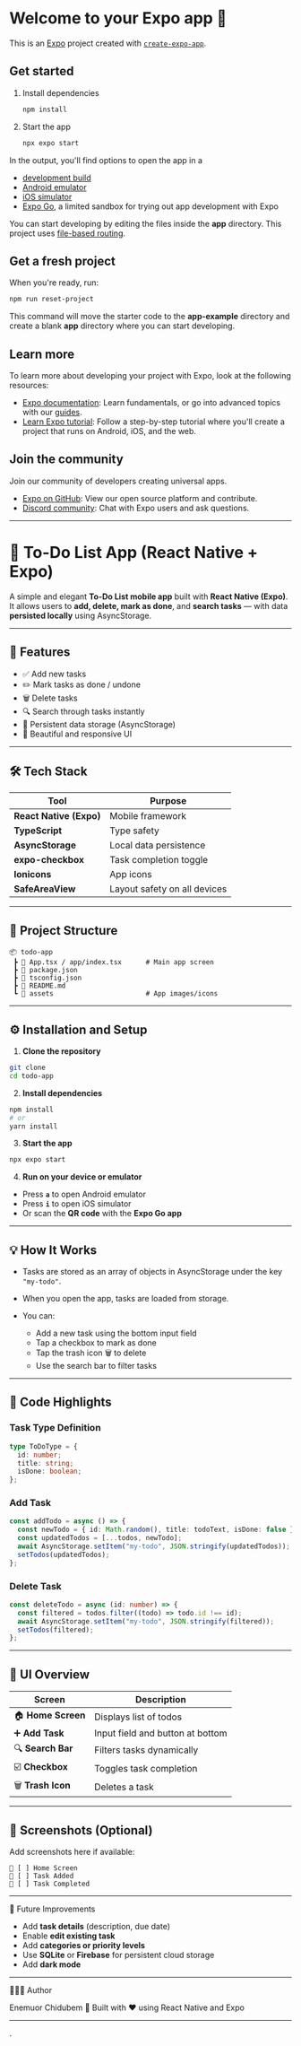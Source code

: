 # Welcome to your Expo app 👋

This is an [Expo](https://expo.dev) project created with [`create-expo-app`](https://www.npmjs.com/package/create-expo-app).

## Get started

1. Install dependencies

   ```bash
   npm install
   ```

2. Start the app

   ```bash
   npx expo start
   ```

In the output, you'll find options to open the app in a

- [development build](https://docs.expo.dev/develop/development-builds/introduction/)
- [Android emulator](https://docs.expo.dev/workflow/android-studio-emulator/)
- [iOS simulator](https://docs.expo.dev/workflow/ios-simulator/)
- [Expo Go](https://expo.dev/go), a limited sandbox for trying out app development with Expo

You can start developing by editing the files inside the **app** directory. This project uses [file-based routing](https://docs.expo.dev/router/introduction).

## Get a fresh project

When you're ready, run:

```bash
npm run reset-project
```

This command will move the starter code to the **app-example** directory and create a blank **app** directory where you can start developing.

## Learn more

To learn more about developing your project with Expo, look at the following resources:

- [Expo documentation](https://docs.expo.dev/): Learn fundamentals, or go into advanced topics with our [guides](https://docs.expo.dev/guides).
- [Learn Expo tutorial](https://docs.expo.dev/tutorial/introduction/): Follow a step-by-step tutorial where you'll create a project that runs on Android, iOS, and the web.

## Join the community

Join our community of developers creating universal apps.

- [Expo on GitHub](https://github.com/expo/expo): View our open source platform and contribute.
- [Discord community](https://chat.expo.dev): Chat with Expo users and ask questions.

---

# 📝 To-Do List App (React Native + Expo)

A simple and elegant **To-Do List mobile app** built with **React Native (Expo)**.
It allows users to **add, delete, mark as done**, and **search tasks** — with data **persisted locally** using AsyncStorage.

---

## 🚀 Features

- ✅ Add new tasks
- ✏️ Mark tasks as done / undone
- 🗑️ Delete tasks
- 🔍 Search through tasks instantly
- 💾 Persistent data storage (AsyncStorage)
- 📱 Beautiful and responsive UI

---

## 🛠️ Tech Stack

| Tool                    | Purpose                      |
| ----------------------- | ---------------------------- |
| **React Native (Expo)** | Mobile framework             |
| **TypeScript**          | Type safety                  |
| **AsyncStorage**        | Local data persistence       |
| **expo-checkbox**       | Task completion toggle       |
| **Ionicons**            | App icons                    |
| **SafeAreaView**        | Layout safety on all devices |

---

## 📂 Project Structure

```
📦 todo-app
 ┣ 📜 App.tsx / app/index.tsx      # Main app screen
 ┣ 📜 package.json
 ┣ 📜 tsconfig.json
 ┣ 📜 README.md
 ┗ 📂 assets                       # App images/icons
```

---

## ⚙️ Installation and Setup

1. **Clone the repository**

```bash
git clone
cd todo-app
```

2. **Install dependencies**

```bash
npm install
# or
yarn install
```

3. **Start the app**

```bash
npx expo start
```

4. **Run on your device or emulator**

- Press **`a`** to open Android emulator
- Press **`i`** to open iOS simulator
- Or scan the **QR code** with the **Expo Go app**

---

## 💡 How It Works

- Tasks are stored as an array of objects in AsyncStorage under the key `"my-todo"`.
- When you open the app, tasks are loaded from storage.
- You can:

  - Add a new task using the bottom input field
  - Tap a checkbox to mark as done
  - Tap the trash icon 🗑️ to delete
  - Use the search bar to filter tasks

---

## 🧠 Code Highlights

### Task Type Definition

```ts
type ToDoType = {
  id: number;
  title: string;
  isDone: boolean;
};
```

### Add Task

```ts
const addTodo = async () => {
  const newTodo = { id: Math.random(), title: todoText, isDone: false };
  const updatedTodos = [...todos, newTodo];
  await AsyncStorage.setItem("my-todo", JSON.stringify(updatedTodos));
  setTodos(updatedTodos);
};
```

### Delete Task

```ts
const deleteTodo = async (id: number) => {
  const filtered = todos.filter((todo) => todo.id !== id);
  await AsyncStorage.setItem("my-todo", JSON.stringify(filtered));
  setTodos(filtered);
};
```

---

## 🧩 UI Overview

| Screen             | Description                      |
| ------------------ | -------------------------------- |
| 🏠 **Home Screen** | Displays list of todos           |
| ➕ **Add Task**    | Input field and button at bottom |
| 🔍 **Search Bar**  | Filters tasks dynamically        |
| ☑️ **Checkbox**    | Toggles task completion          |
| 🗑️ **Trash Icon**  | Deletes a task                   |

---

## 📸 Screenshots (Optional)

Add screenshots here if available:

```
📱 [ ] Home Screen
📱 [ ] Task Added
📱 [ ] Task Completed
```

---

🧩 Future Improvements

- Add **task details** (description, due date)
- Enable **edit existing task**
- Add **categories or priority levels**
- Use **SQLite** or **Firebase** for persistent cloud storage
- Add **dark mode**

---

👨🏽‍💻 Author

Enemuor Chidubem
💼 Built with ❤️ using React Native and Expo

---

.
